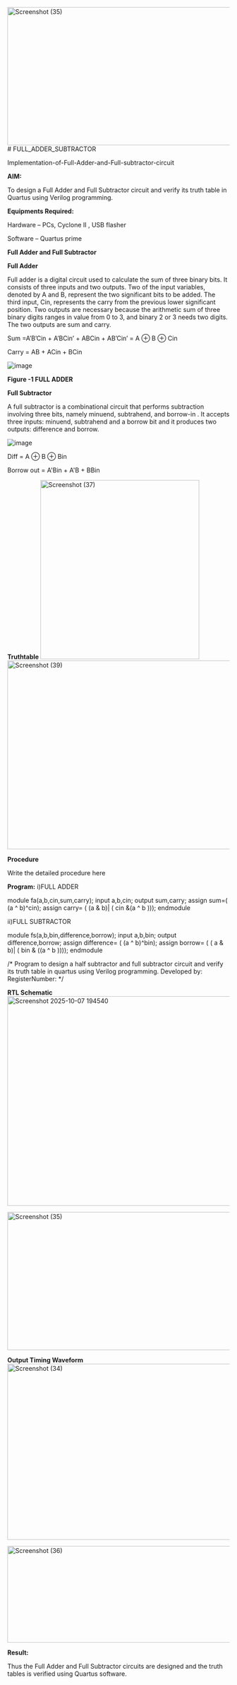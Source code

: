 <img width="575" height="313" alt="Screenshot (35)" src="https://github.com/user-attachments/assets/14abc35a-e9d6-4387-bdc1-c4ed730e52a6" /># FULL_ADDER_SUBTRACTOR

Implementation-of-Full-Adder-and-Full-subtractor-circuit

**AIM:**

To design a Full Adder and Full Subtractor circuit and verify its truth table in Quartus using Verilog programming.

**Equipments Required:**

Hardware – PCs, Cyclone II , USB flasher

Software – Quartus prime

**Full Adder and Full Subtractor**

**Full Adder**

Full adder is a digital circuit used to calculate the sum of three binary bits. It consists of three inputs and two outputs. Two of the input variables, denoted by A and B, represent the two significant bits to be added. The third input, Cin, represents the carry from the previous lower significant position. Two outputs are necessary because the arithmetic sum of three binary digits ranges in value from 0 to 3, and binary 2 or 3 needs two digits. The two outputs are sum and carry.

Sum =A’B’Cin + A’BCin’ + ABCin + AB’Cin’ = A ⊕ B ⊕ Cin 

Carry = AB + ACin + BCin

![image](https://github.com/naavaneetha/FULL_ADDER_SUBTRACTOR/assets/154305477/0f30ba51-5ffb-4198-845f-18e054f675e7)

**Figure -1 FULL ADDER**

**Full Subtractor**

A full subtractor is a combinational circuit that performs subtraction involving three bits, namely minuend, subtrahend, and borrow-in . It accepts three inputs: minuend, subtrahend and a borrow bit and it produces two outputs: difference and borrow.

![image](https://github.com/naavaneetha/FULL_ADDER_SUBTRACTOR/assets/154305477/02b24f51-ab51-4304-9ad6-7b81ffc1ead5)

Diff = A ⊕ B ⊕ Bin 

Borrow out = A'Bin + A'B + BBin

**Truthtable**
<img width="360" height="406" alt="Screenshot (37)" src="https://github.com/user-attachments/assets/263e9264-65bb-40db-a5b9-1422b111ec19" />
<img width="546" height="428" alt="Screenshot (39)" src="https://github.com/user-attachments/assets/1455a183-2990-4358-a238-b2c82c2db4d9" />



**Procedure**

Write the detailed procedure here

**Program:**
i)FULL ADDER

module fa(a,b,cin,sum,carry);
input a,b,cin;
output sum,carry;
assign sum=( (a ^ b)^cin);
assign carry= ( (a & b)| ( cin &(a ^ b )));
endmodule

ii)FULL SUBTRACTOR

module fs(a,b,bin,difference,borrow);
input a,b,bin;
output difference,borrow;
assign difference= ( (a ^ b)^bin);
assign borrow= ( ( a & b)| ( bin & ((a ^ b ))));
endmodule

/* Program to design a half subtractor and full subtractor circuit and verify its truth table in quartus using Verilog programming. Developed by: RegisterNumber:
*/

**RTL Schematic** 
<img width="787" height="475" alt="Screenshot 2025-10-07 194540" src="https://github.com/user-attachments/assets/9b59e74e-d04f-4c80-82df-a9dc14e7ff80" />

<img width="575" height="313" alt="Screenshot (35)" src="https://github.com/user-attachments/assets/8f67f32d-1f05-4d3b-8e47-d2bda023b3ba" />


**Output Timing Waveform**
<img width="1920" height="399" alt="Screenshot (34)" src="https://github.com/user-attachments/assets/d171b2ea-2205-4592-b4d5-563bd98c57d7" />


<img width="1119" height="219" alt="Screenshot (36)" src="https://github.com/user-attachments/assets/47911f6d-d29c-4161-b6ee-1d0073422b2d" />


**Result:**

Thus the Full Adder and Full Subtractor circuits are designed and the truth tables is verified using Quartus software.



